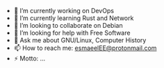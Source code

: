 - 🔭 I’m currently working on DevOps
- 🌱 I’m currently learning Rust and Network
- 👯 I’m looking to collaborate on Debian
- 🤔 I’m looking for help with Free Software
- 💬 Ask me about GNU/Linux, Computer History
- 📫 How to reach me: esmaeelEE@protonmail.com
- ⚡ Motto: ...
